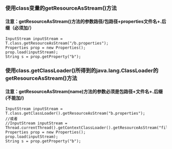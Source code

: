 ### 使用class变量的getResourceAsStream()方法
#### 注意：getResourceAsStream()方法的参数路径/包路径+properties文件名+.后缀（必须加/）

```
InputStream inputStream = T.class.getResourceAsStream("/b.properties");
Properties prop = new Properties();
prop.load(inputStream);
String s = prop.getProperty("b");
```

### 使用class.getClassLoader()所得到的java.lang.ClassLoader的getResourceAsStream()方法 
#### 注意：getResourceAsStream(name)方法的参数必须是包路径+文件名+.后缀(不能加/)

```
InputStream inputStream = T.class.getClassLoader().getResourceAsStream("b.properties");
//或者
//InputStream inputStream = Thread.currentThread().getContextClassLoader().getResourceAsStream("file/a.properties");
Properties prop = new Properties();
prop.load(inputStream);
String s = prop.getProperty("b");
```



